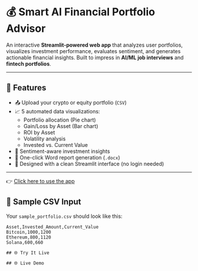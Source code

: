 # 💰 Smart AI Financial Portfolio Advisor

An interactive **Streamlit-powered web app** that analyzes user portfolios, visualizes investment performance, evaluates sentiment, and generates actionable financial insights. Built to impress in **AI/ML job interviews** and **fintech portfolios**.

---

## 🚀 Features

- 📤 Upload your crypto or equity portfolio (`CSV`)
- 📈 5 automated data visualizations:
  - Portfolio allocation (Pie chart)
  - Gain/Loss by Asset (Bar chart)
  - ROI by Asset
  - Volatility analysis
  - Invested vs. Current Value
- 🤖 Sentiment-aware investment insights
- 📄 One-click Word report generation (`.docx`)
- 🎯 Designed with a clean Streamlit interface (no login needed)

---

👉 [Click here to use the app](https://smart-ai-financial-portfolio-h4ygfej7ddvukmscecfpkb.streamlit.app/)


## 🧪 Sample CSV Input

Your `sample_portfolio.csv` should look like this:

```csv
Asset,Invested_Amount,Current_Value
Bitcoin,1000,1200
Ethereum,800,1120
Solana,600,660

## 🌐 Try It Live

## 🌐 Live Demo




